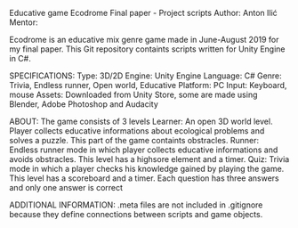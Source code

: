 Educative game Ecodrome
Final paper - Project scripts
Author: Anton Ilić
Mentor:

Ecodrome is an educative mix genre game made in June-August 2019 for my final paper. 
This Git repository containts scripts written for Unity Engine in C#. 

SPECIFICATIONS:
  Type: 3D/2D
  Engine: Unity Engine
  Language: C#
  Genre: Trivia, Endless runner, Open world, Educative
  Platform: PC
  Input: Keyboard, mouse
  Assets: Downloaded from Unity Store, some are made using Blender, Adobe Photoshop
          and Audacity


ABOUT:
The game consists of 3 levels
  Learner:
    An open 3D world level. Player collects educative informations about
    ecological problems and solves a puzzle. This part of the game 
    containts obstracles.
  Runner:
    Endless runner mode in which player collects educative informations
    and avoids obstracles. This level has a highsore element and a timer.
  Quiz:
     Trivia mode in which a player checks his knowledge gained by playing
     the game. This level has a scoreboard and a timer. Each question 
     has three answers and only one answer is correct
     
  ADDITIONAL INFORMATION:
  .meta files are not included in .gitignore because they define connections between scripts
  and game objects.
